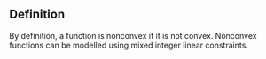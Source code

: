 ## Definition

By definition, a function is nonconvex if it is not convex. Nonconvex functions can be modelled using mixed integer linear constraints.




